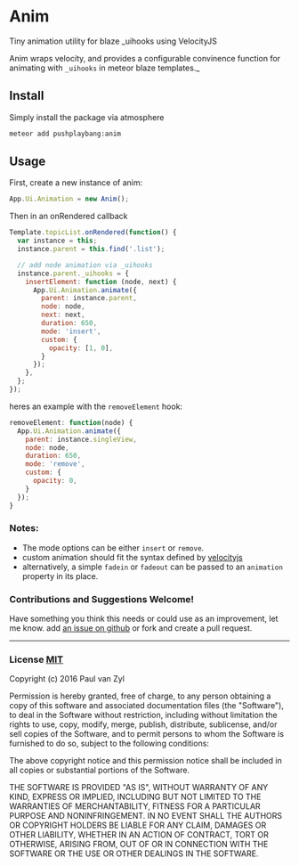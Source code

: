 # Anim
Tiny animation utility for blaze  _uihooks using VelocityJS

Anim wraps velocity, and provides a configurable convinence function for animating with `_uihooks` in meteor blaze templates._



## Install
Simply install the package via atmosphere

```sh
meteor add pushplaybang:anim
```



## Usage
First, create a new instance of anim:

```js
App.Ui.Animation = new Anim();
```

Then in an onRendered callback

```js
Template.topicList.onRendered(function() {
  var instance = this;
  instance.parent = this.find('.list');

  // add node animation via _uihooks
  instance.parent._uihooks = {
    insertElement: function (node, next) {
      App.Ui.Animation.animate({
        parent: instance.parent,
        node: node,
        next: next,
        duration: 650,
        mode: 'insert',
        custom: {
          opacity: [1, 0],
        }
      });
    },
  };
});
```

heres an example with the `removeElement` hook:

```js
removeElement: function(node) {
  App.Ui.Animation.animate({
    parent: instance.singleView,
    node: node,
    duration: 650,
    mode: 'remove',
    custom: {
      opacity: 0,
    }
  });
}
```



### Notes: 

* The mode options can be either `insert` or `remove`.
* custom animation should fit the syntax defined by [velocityjs](http://julian.com/research/velocity/)
* alternatively, a simple `fadein` or `fadeout` can be passed to an `animation` property in its place.



### Contributions and Suggestions Welcome!
Have something you think this needs or could use as an improvement, let me know.  add [an issue on github](https://github.com/Pushplaybang/meteor-anim) or fork and create a pull request.



____


### License [MIT](https://opensource.org/licenses/MIT)
Copyright (c) 2016 Paul van Zyl

Permission is hereby granted, free of charge, to any person obtaining a copy
of this software and associated documentation files (the "Software"), to deal
in the Software without restriction, including without limitation the rights
to use, copy, modify, merge, publish, distribute, sublicense, and/or sell
copies of the Software, and to permit persons to whom the Software is
furnished to do so, subject to the following conditions:

The above copyright notice and this permission notice shall be included in
all copies or substantial portions of the Software.

THE SOFTWARE IS PROVIDED "AS IS", WITHOUT WARRANTY OF ANY KIND, EXPRESS OR
IMPLIED, INCLUDING BUT NOT LIMITED TO THE WARRANTIES OF MERCHANTABILITY,
FITNESS FOR A PARTICULAR PURPOSE AND NONINFRINGEMENT.  IN NO EVENT SHALL THE
AUTHORS OR COPYRIGHT HOLDERS BE LIABLE FOR ANY CLAIM, DAMAGES OR OTHER
LIABILITY, WHETHER IN AN ACTION OF CONTRACT, TORT OR OTHERWISE, ARISING FROM,
OUT OF OR IN CONNECTION WITH THE SOFTWARE OR THE USE OR OTHER DEALINGS IN
THE SOFTWARE.